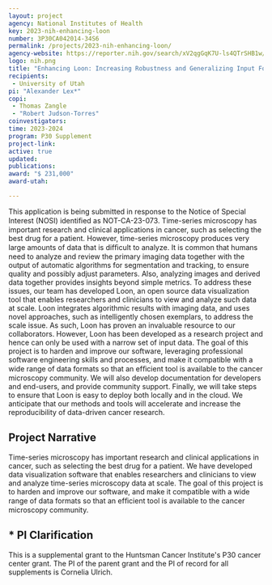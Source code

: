 ```yaml
---
layout: project
agency: National Institutes of Health
key: 2023-nih-enhancing-loon
number: 3P30CA042014-34S6  
permalink: /projects/2023-nih-enhancing-loon/
agency-website: https://reporter.nih.gov/search/xV2qgGqK7U-ls4QTrSHB1w/project-details/10839204
logo: nih.png
title: "Enhancing Loon: Increasing Robustness and Generalizing Input Formats for a Visualization Tool for Large-Scale Microscopy Data"
recipients:
 - University of Utah
pi: "Alexander Lex*" 
copi:  
 - Thomas Zangle
 - "Robert Judson-Torres" 
coinvestigators:
time: 2023-2024
program: P30 Supplement
project-link: 
active: true
updated:
publications: 
award: "$ 231,000"
award-utah:

---
```


This application is being submitted in response to the Notice of Special Interest (NOSI) identiﬁed as NOT-CA-23-073. Time-series microscopy has important research and clinical applications in cancer, such as selecting the best drug for a patient. However, time-series microscopy produces very large amounts of data that is difﬁcult to analyze. It is common that humans need to analyze and review the primary imaging data together with the output of automatic algorithms for segmentation and tracking, to ensure quality and possibly adjust parameters. Also, analyzing images and derived data together provides insights beyond simple metrics. To address these issues, our team has developed Loon, an open source data visualization tool that enables researchers and clinicians to view and analyze such data at scale. Loon integrates algorithmic results with imaging data, and uses novel approaches, such as intelligently chosen exemplars, to address the scale issue. As such, Loon has proven an invaluable resource to our collaborators. However, Loon has been developed as a research project and hence can only be used with a narrow set of input data. The goal of this project is to harden and improve our software, leveraging professional software engineering skills and processes, and make it compatible with a wide range of data formats so that an efﬁcient tool is available to the cancer microscopy community. We will also develop documentation for developers and end-users, and provide community support. Finally, we will take steps to ensure that Loon is easy to deploy both locally and in the cloud. We anticipate that our methods and tools will accelerate and increase the reproducibility of data-driven cancer research.

## Project Narrative
Time-series microscopy has important research and clinical applications in cancer, such as selecting the best drug for a patient. We have developed data visualization software that enables researchers and clinicians to view and analyze time-series microscopy data at scale. The goal of this project is to harden and improve our software, and make it compatible with a wide range of data formats so that an efﬁcient tool is available to the cancer microscopy community.

## * PI Clarification
This is a supplemental grant to the Huntsman Cancer Institute's P30 cancer center grant. The PI of the parent grant and the PI of record for all supplements is Cornelia Ulrich.